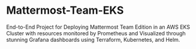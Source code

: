 # Mattermost-Team-EKS
End-to-End Project for Deploying Mattermost Team Edition in an AWS EKS Cluster with resources monitored by Prometheus and Visualized through stunning Grafana dashboards using Terraform, Kubernetes, and Helm.
